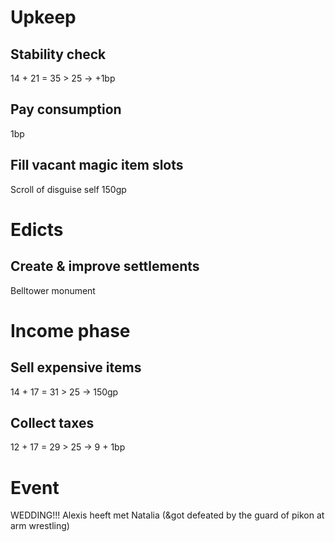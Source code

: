 # Upkeep
## Stability check
14 + 21 = 35 > 25 → +1bp
## Pay consumption
1bp
## Fill vacant magic item slots
Scroll of disguise self 150gp
# Edicts
## Create & improve settlements
Belltower monument
# Income phase
## Sell expensive items
14 + 17 = 31 > 25 → 150gp
## Collect taxes
12 + 17 = 29 > 25 → 9 + 1bp
# Event
WEDDING!!!
Alexis heeft met Natalia (&got defeated by the guard of pikon at arm wrestling)